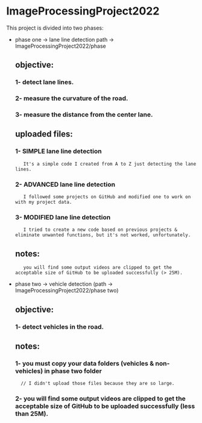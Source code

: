 # ImageProcessingProject2022

This project is divided into two phases:
    
* phase one -> lane line detection 
	path -> ImageProcessingProject2022/phase
	
    ## objective:
	### 1- detect lane lines.
	### 2- measure the curvature of the road.
	### 3- measure the distance from the center lane.

    ## uploaded files:
	### 1- SIMPLE lane line detection
		 It's a simple code I created from A to Z just detecting the lane lines.
	### 2- ADVANCED lane line detection
		 I followed some projects on GitHub and modified one to work on with my project data.
	### 3- MODIFIED lane line detection
		 I tried to create a new code based on previous projects & eliminate unwanted functions, but it's not worked, unfortunately.

    ## notes:
         you will find some output videos are clipped to get the acceptable size of GitHub to be uploaded successfully (> 25M).

* phase two -> vehicle detection (path -> ImageProcessingProject2022/phase two)
    ## objective:
	### 1- detect vehicles in the road.
    
    ## notes:
	### 1- you must copy your data folders (vehicles & non-vehicles) in phase two folder
		// I didn't upload those files because they are so large.
	### 2- you will find some output videos are clipped to get the acceptable size of GitHub to be uploaded successfully (less than 25M).
